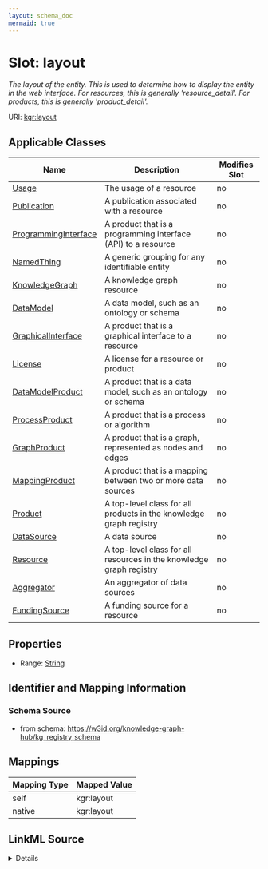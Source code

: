 ```yaml
---
layout: schema_doc
mermaid: true
---
```




# Slot: layout


_The layout of the entity. This is used to determine how to display the entity in the web interface. For resources, this is generally 'resource_detail'. For products, this is generally 'product_detail'._





URI: [kgr:layout](https://w3id.org/bridge2ai/data-sheets-schema/layout)



<!-- no inheritance hierarchy -->





## Applicable Classes

| Name | Description | Modifies Slot |
| --- | --- | --- |
| [Usage](Usage.html) | The usage of a resource |  no  |
| [Publication](Publication.html) | A publication associated with a resource |  no  |
| [ProgrammingInterface](ProgrammingInterface.html) | A product that is a programming interface (API) to a resource |  no  |
| [NamedThing](NamedThing.html) | A generic grouping for any identifiable entity |  no  |
| [KnowledgeGraph](KnowledgeGraph.html) | A knowledge graph resource |  no  |
| [DataModel](DataModel.html) | A data model, such as an ontology or schema |  no  |
| [GraphicalInterface](GraphicalInterface.html) | A product that is a graphical interface to a resource |  no  |
| [License](License.html) | A license for a resource or product |  no  |
| [DataModelProduct](DataModelProduct.html) | A product that is a data model, such as an ontology or schema |  no  |
| [ProcessProduct](ProcessProduct.html) | A product that is a process or algorithm |  no  |
| [GraphProduct](GraphProduct.html) | A product that is a graph, represented as nodes and edges |  no  |
| [MappingProduct](MappingProduct.html) | A product that is a mapping between two or more data sources |  no  |
| [Product](Product.html) | A top-level class for all products in the knowledge graph registry |  no  |
| [DataSource](DataSource.html) | A data source |  no  |
| [Resource](Resource.html) | A top-level class for all resources in the knowledge graph registry |  no  |
| [Aggregator](Aggregator.html) | An aggregator of data sources |  no  |
| [FundingSource](FundingSource.html) | A funding source for a resource |  no  |







## Properties

* Range: [String](String.html)





## Identifier and Mapping Information







### Schema Source


* from schema: https://w3id.org/knowledge-graph-hub/kg_registry_schema




## Mappings

| Mapping Type | Mapped Value |
| ---  | ---  |
| self | kgr:layout |
| native | kgr:layout |




## LinkML Source

<details>
```yaml
name: layout
description: The layout of the entity. This is used to determine how to display the
  entity in the web interface. For resources, this is generally 'resource_detail'.
  For products, this is generally 'product_detail'.
from_schema: https://w3id.org/knowledge-graph-hub/kg_registry_schema
rank: 1000
alias: layout
domain_of:
- NamedThing
range: string

```
</details>
